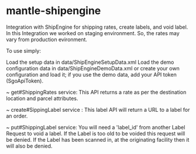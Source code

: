 # mantle-shipengine

Integration with ShipEngine for shipping rates, create labels, and void label. In this Integration we worked on staging environment. So, the rates may vary from production evironment.

To use simply:

Load the setup data in data/ShipEngineSetupData.xml
Load the demo configuration data in data/ShipEngineDemoData.xml or create your own configuration and load it; if you use the demo data, add your API token (SgoApiToken).

~ get#ShippingRates service: 
This API returns a rate as per the destination location and parcel attributes.

~ create#SippingLabel service :
This label API will return a URL to a label for an order.

~ put#ShippingLabel service: 
You will need a 'label_id' from another Label Request to void a label. If the Label is too old to be voided this request will be denied. If the Label has been scanned in, at the originating facility then it will also be denied.
